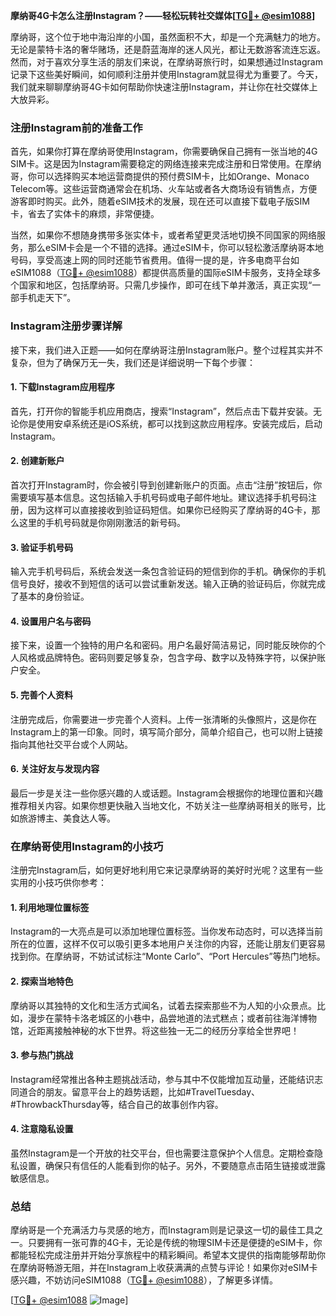 **摩纳哥4G卡怎么注册Instagram？——轻松玩转社交媒体[[TG💪+ @esim1088](https://t.me/s/esim1088)]**

摩纳哥，这个位于地中海沿岸的小国，虽然面积不大，却是一个充满魅力的地方。无论是蒙特卡洛的奢华赌场，还是蔚蓝海岸的迷人风光，都让无数游客流连忘返。然而，对于喜欢分享生活的朋友们来说，在摩纳哥旅行时，如果想通过Instagram记录下这些美好瞬间，如何顺利注册并使用Instagram就显得尤为重要了。今天，我们就来聊聊摩纳哥4G卡如何帮助你快速注册Instagram，并让你在社交媒体上大放异彩。

### 注册Instagram前的准备工作

首先，如果你打算在摩纳哥使用Instagram，你需要确保自己拥有一张当地的4G SIM卡。这是因为Instagram需要稳定的网络连接来完成注册和日常使用。在摩纳哥，你可以选择购买本地运营商提供的预付费SIM卡，比如Orange、Monaco Telecom等。这些运营商通常会在机场、火车站或者各大商场设有销售点，方便游客即时购买。此外，随着eSIM技术的发展，现在还可以直接下载电子版SIM卡，省去了实体卡的麻烦，非常便捷。

当然，如果你不想随身携带多张实体卡，或者希望更灵活地切换不同国家的网络服务，那么eSIM卡会是一个不错的选择。通过eSIM卡，你可以轻松激活摩纳哥本地号码，享受高速上网的同时还能节省费用。值得一提的是，许多电商平台如eSIM1088（[TG💪+ @esim1088](https://t.me/s/esim1088)）都提供高质量的国际eSIM卡服务，支持全球多个国家和地区，包括摩纳哥。只需几步操作，即可在线下单并激活，真正实现“一部手机走天下”。

### Instagram注册步骤详解

接下来，我们进入正题——如何在摩纳哥注册Instagram账户。整个过程其实并不复杂，但为了确保万无一失，我们还是详细说明一下每个步骤：

#### 1. 下载Instagram应用程序
首先，打开你的智能手机应用商店，搜索“Instagram”，然后点击下载并安装。无论你是使用安卓系统还是iOS系统，都可以找到这款应用程序。安装完成后，启动Instagram。

#### 2. 创建新账户
首次打开Instagram时，你会被引导到创建新账户的页面。点击“注册”按钮后，你需要填写基本信息。这包括输入手机号码或电子邮件地址。建议选择手机号码注册，因为这样可以直接接收到验证码短信。如果你已经购买了摩纳哥的4G卡，那么这里的手机号码就是你刚刚激活的新号码。

#### 3. 验证手机号码
输入完手机号码后，系统会发送一条包含验证码的短信到你的手机。确保你的手机信号良好，接收不到短信的话可以尝试重新发送。输入正确的验证码后，你就完成了基本的身份验证。

#### 4. 设置用户名与密码
接下来，设置一个独特的用户名和密码。用户名最好简洁易记，同时能反映你的个人风格或品牌特色。密码则要足够复杂，包含字母、数字以及特殊字符，以保护账户安全。

#### 5. 完善个人资料
注册完成后，你需要进一步完善个人资料。上传一张清晰的头像照片，这是你在Instagram上的第一印象。同时，填写简介部分，简单介绍自己，也可以附上链接指向其他社交平台或个人网站。

#### 6. 关注好友与发现内容
最后一步是关注一些你感兴趣的人或话题。Instagram会根据你的地理位置和兴趣推荐相关内容。如果你想更快融入当地文化，不妨关注一些摩纳哥相关的账号，比如旅游博主、美食达人等。

### 在摩纳哥使用Instagram的小技巧

注册完Instagram后，如何更好地利用它来记录摩纳哥的美好时光呢？这里有一些实用的小技巧供你参考：

#### 1. 利用地理位置标签
Instagram的一大亮点是可以添加地理位置标签。当你发布动态时，可以选择当前所在的位置，这样不仅可以吸引更多本地用户关注你的内容，还能让朋友们更容易找到你。在摩纳哥，不妨试试标注“Monte Carlo”、“Port Hercules”等热门地标。

#### 2. 探索当地特色
摩纳哥以其独特的文化和生活方式闻名，试着去探索那些不为人知的小众景点。比如，漫步在蒙特卡洛老城区的小巷中，品尝地道的法式糕点；或者前往海洋博物馆，近距离接触神秘的水下世界。将这些独一无二的经历分享给全世界吧！

#### 3. 参与热门挑战
Instagram经常推出各种主题挑战活动，参与其中不仅能增加互动量，还能结识志同道合的朋友。留意平台上的趋势话题，比如#TravelTuesday、#ThrowbackThursday等，结合自己的故事创作内容。

#### 4. 注意隐私设置
虽然Instagram是一个开放的社交平台，但也需要注意保护个人信息。定期检查隐私设置，确保只有信任的人能看到你的帖子。另外，不要随意点击陌生链接或泄露敏感信息。

### 总结

摩纳哥是一个充满活力与灵感的地方，而Instagram则是记录这一切的最佳工具之一。只要拥有一张可靠的4G卡，无论是传统的物理SIM卡还是便捷的eSIM卡，你都能轻松完成注册并开始分享旅程中的精彩瞬间。希望本文提供的指南能够帮助你在摩纳哥畅游无阻，并在Instagram上收获满满的点赞与评论！如果你对eSIM卡感兴趣，不妨访问eSIM1088（[TG💪+ @esim1088](https://t.me/s/esim1088)），了解更多详情。

[[TG💪+ @esim1088](https://t.me/s/esim1088) ![Image](https://i.postimg.cc/4NQfJmqS/Snipaste-2025-05-13-00-14-12.png)]